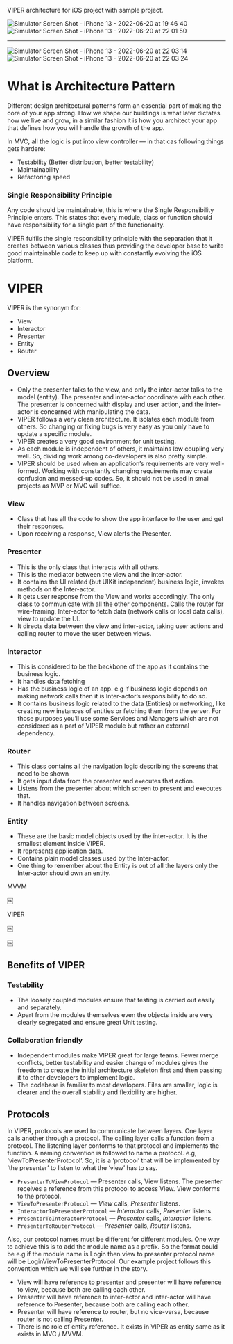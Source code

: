 VIPER architecture for iOS project with sample project. 

![Simulator Screen Shot - iPhone 13 - 2022-06-20 at 19 46 40](https://user-images.githubusercontent.com/96768526/174659156-8c98d16c-ab6e-4805-9657-4979532a25b4.png)
![Simulator Screen Shot - iPhone 13 - 2022-06-20 at 22 01 50](https://user-images.githubusercontent.com/96768526/174659158-223ff14f-61c2-47f0-8901-a77f3dece2f7.png)

---------------------
![Simulator Screen Shot - iPhone 13 - 2022-06-20 at 22 03 14](https://user-images.githubusercontent.com/96768526/174659174-f799d5a2-2271-4d2c-879f-fbbfd1d33fda.png)
![Simulator Screen Shot - iPhone 13 - 2022-06-20 at 22 03 24](https://user-images.githubusercontent.com/96768526/174659176-75ac5118-3366-42ad-8bf0-149196487329.png)

# What is Architecture Pattern

Different design architectural patterns form an essential part of making the core of your app strong. How we shape our buildings is what later dictates how we live and grow, in a similar fashion it is how you architect your app that defines how you will handle the growth of the app.

In MVC, all the logic is put into view controller — in that cas following things gets hardere:

- Testability (Better distribution, better testability)
- Maintainability
- Refactoring speed

### Single Responsibility Principle

Any code should be maintainable, this is where the Single Responsibility Principle enters. This states that every module, class or function should have responsibility for a single part of the functionality.

VIPER fulfils the single responsibility principle with the separation that it creates between various classes thus providing the developer base to write good maintainable code to keep up with constantly evolving the iOS platform.


# VIPER

VIPER is the synonym for:

- View
- Interactor
- Presenter
- Entity 
- Router

## Overview

- Only the presenter talks to the view, and only the inter-actor talks to the model (entity). The presenter and inter-actor coordinate with each other. The presenter is concerned with display and user action, and the inter-actor is concerned with manipulating the data.
- VIPER follows a very clean architecture. It isolates each module from others. So changing or fixing bugs is very easy as you only have to update a specific module. 
- VIPER creates a very good environment for unit testing. 
- As each module is independent of others, it maintains low coupling very well. So, dividing work among co-developers is also pretty simple.
- VIPER should be used when an application’s requirements are very well-formed. Working with constantly changing requirements may create confusion and messed-up codes. So, it should not be used in small projects as MVP or MVC will suffice. 

### View

- Class that has all the code to show the app interface to the user and get their responses. 
- Upon receiving a response, View alerts the Presenter.

### Presenter

- This is the only class that interacts with all others. 
- This is the mediator between the view and the inter-actor.
- It contains the UI related (but UIKit independent) business logic, invokes methods on the Inter-actor.
- It gets user response from the View and works accordingly. The only class to communicate with all the other components. Calls the router for wire-framing, Inter-actor to fetch data (network calls or local data calls), view to update the UI.
- It directs data between the view and inter-actor, taking user actions and calling router to move the user between views.

### Interactor

- This is considered to be the backbone of the app as it contains the business logic. 
- It handles data fetching
- Has the business logic of an app. e.g if business logic depends on making network calls then it is Inter-actor’s responsibility to do so.
- It contains business logic related to the data (Entities) or networking, like creating new instances of entities or fetching them from the server. For those purposes you’ll use some Services and Managers which are not considered as a part of VIPER module but rather an external dependency.

### Router

- This class contains all the navigation logic describing the screens that need to be shown
- It gets input data from the presenter and executes that action.
- Listens from the presenter about which screen to present and executes that.
- It handles navigation between screens. 

### Entity

- These are the basic model objects used by the inter-actor. It is the smallest element inside VIPER.
- It represents application data.
- Contains plain model classes used by the Inter-actor.
- One thing to remember about the Entity is out of all the layers only the Inter-actor should own an entity.

MVVM

￼

VIPER

￼

￼


## Benefits of VIPER

### Testability

- The loosely coupled modules ensure that testing is carried out easily and separately. 
- Apart from the modules themselves even the objects inside are very clearly segregated and ensure great Unit testing.

### Collaboration friendly

- Independent modules make VIPER great for large teams. Fewer merge conflicts, better testability and easier change of modules gives the freedom to create the initial architecture skeleton first and then passing it to other developers to implement logic.
- The codebase is familiar to most developers. Files are smaller, logic is clearer and the overall stability and flexibility are higher.

## Protocols

In VIPER, protocols are used to communicate between layers. One layer calls another through a protocol. The calling layer calls a function from a protocol. The listening layer conforms to that protocol and implements the function.
A naming convention is followed to name a protocol. e.g, ‘viewToPresenterProtocol’. So, it is a ‘protocol’ that will be implemented by ‘the presenter’ to listen to what the ‘view’ has to say.

- `PresenterToViewProtocol` — Presenter calls, View listens. The presenter receives a reference from this protocol to access View. View conforms to the protocol.
- `ViewToPresenterProtocol` — *View* calls, *Presenter* listens.
- `InteractorToPresenterProtocol` — *Interactor* calls, *Presenter* listens.
- `PresentorToInteractorProtocol` — *Presenter* calls, *Interactor* listens.
- `PresenterToRouterProtocol` — *Presenter* calls, *Router* listens.

Also, our protocol names must be different for different modules. One way to achieve this is to add the module name as a prefix. So the format could be <Module-Name><Protocol-Name> e.g if the module name is Login then view to presenter protocol name will be LoginViewToPresenterProtocol. Our example project follows this convention which we will see further in the story.

- View will have reference to presenter and presenter will have reference to view, because both are calling each other.
- Presenter will have reference to inter-actor and inter-actor will have reference to Presenter, because both are calling each other.
- Presenter will have reference to router, but no vice-versa, because router is not calling Presenter.
- There is no role of entity reference. It exists in VIPER as entity same as it exists in MVC / MVVM.

